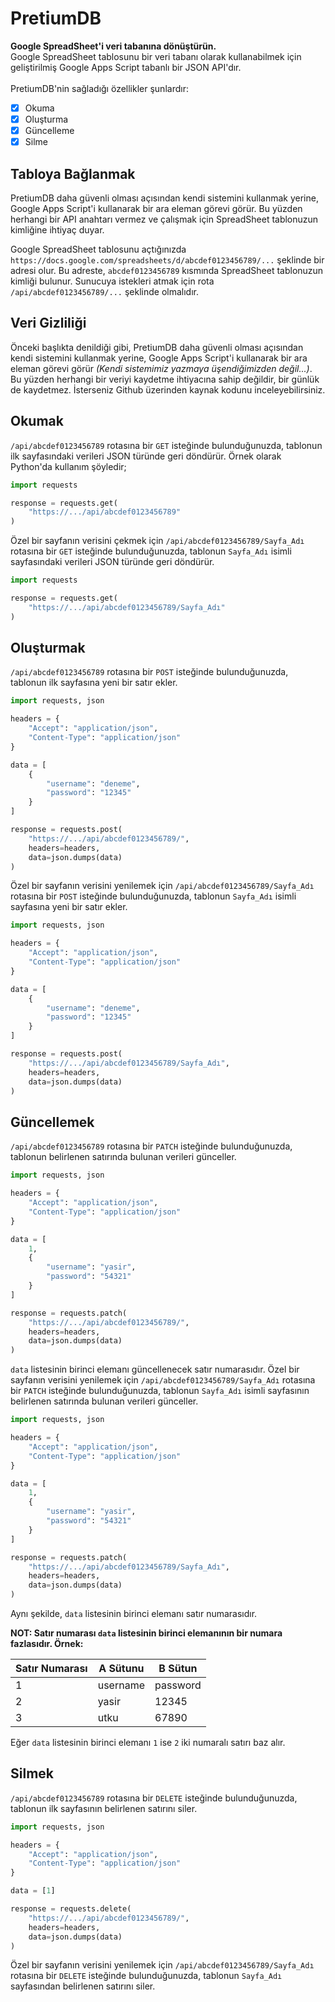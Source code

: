 # PretiumDB
**Google SpreadSheet'i veri tabanına dönüştürün.**<br>
Google SpreadSheet tablosunu bir veri tabanı olarak kullanabilmek için geliştirilmiş Google Apps Script tabanlı bir JSON API'dır.
<br><br>
PretiumDB'nin sağladığı özellikler şunlardır:
- [x] Okuma
- [x] Oluşturma
- [x] Güncelleme
- [x] Silme

## Tabloya Bağlanmak
PretiumDB daha güvenli olması açısından kendi sistemini kullanmak yerine, Google Apps Script'i kullanarak bir ara eleman görevi görür. Bu yüzden herhangi bir API anahtarı vermez ve çalışmak için SpreadSheet tablonuzun kimliğine ihtiyaç duyar.<br>

Google SpreadSheet tablosunu açtığınızda `https://docs.google.com/spreadsheets/d/abcdef0123456789/...` şeklinde bir adresi olur. Bu adreste, `abcdef0123456789` kısmında SpreadSheet tablonuzun kimliği bulunur. Sunucuya istekleri atmak için rota `/api/abcdef0123456789/...` şeklinde olmalıdır.

## Veri Gizliliği
Önceki başlıkta denildiği gibi, PretiumDB daha güvenli olması açısından kendi sistemini kullanmak yerine, Google Apps Script'i kullanarak bir ara eleman görevi görür *(Kendi sistemimiz yazmaya üşendiğimizden değil...)*. Bu yüzden herhangi bir veriyi kaydetme ihtiyacına sahip değildir, bir günlük de kaydetmez. İsterseniz Github üzerinden kaynak kodunu inceleyebilirsiniz.

## Okumak
`/api/abcdef0123456789` rotasına bir `GET` isteğinde bulunduğunuzda, tablonun ilk sayfasındaki verileri JSON türünde geri döndürür. Örnek olarak Python'da kullanım şöyledir;
```python
import requests

response = requests.get(
    "https://.../api/abcdef0123456789"
)
```
Özel bir sayfanın verisini çekmek için `/api/abcdef0123456789/Sayfa_Adı` rotasına bir `GET` isteğinde bulunduğunuzda, tablonun `Sayfa_Adı` isimli sayfasındaki verileri JSON türünde geri döndürür.

```python
import requests

response = requests.get(
    "https://.../api/abcdef0123456789/Sayfa_Adı"
)
```

## Oluşturmak
`/api/abcdef0123456789` rotasına bir `POST` isteğinde bulunduğunuzda, tablonun ilk sayfasına yeni bir satır ekler.
```python
import requests, json

headers = {
    "Accept": "application/json",
    "Content-Type": "application/json"
}

data = [
    {
        "username": "deneme",
        "password": "12345"
    }
]

response = requests.post(
    "https://.../api/abcdef0123456789/",
    headers=headers,
    data=json.dumps(data)
)
```
Özel bir sayfanın verisini yenilemek için `/api/abcdef0123456789/Sayfa_Adı` rotasına bir `POST` isteğinde bulunduğunuzda, tablonun `Sayfa_Adı` isimli sayfasına yeni bir satır ekler.
```python
import requests, json

headers = {
    "Accept": "application/json",
    "Content-Type": "application/json"
}

data = [
    {
        "username": "deneme",
        "password": "12345"
    }
]

response = requests.post(
    "https://.../api/abcdef0123456789/Sayfa_Adı",
    headers=headers,
    data=json.dumps(data)
)
```

## Güncellemek
`/api/abcdef0123456789` rotasına bir `PATCH` isteğinde bulunduğunuzda, tablonun belirlenen satırında bulunan verileri günceller.
```python
import requests, json

headers = {
    "Accept": "application/json",
    "Content-Type": "application/json"
}

data = [
    1,
    {
        "username": "yasir",
        "password": "54321"
    }
]

response = requests.patch(
    "https://.../api/abcdef0123456789/",
    headers=headers,
    data=json.dumps(data)
)
```
`data` listesinin birinci elemanı güncellenecek satır numarasıdır. Özel bir sayfanın verisini yenilemek için `/api/abcdef0123456789/Sayfa_Adı` rotasına bir `PATCH` isteğinde bulunduğunuzda, tablonun `Sayfa_Adı` isimli sayfasının belirlenen satırında bulunan verileri günceller.
```python
import requests, json

headers = {
    "Accept": "application/json",
    "Content-Type": "application/json"
}

data = [
    1,
    {
        "username": "yasir",
        "password": "54321"
    }
]

response = requests.patch(
    "https://.../api/abcdef0123456789/Sayfa_Adı",
    headers=headers,
    data=json.dumps(data)
)
```
Aynı şekilde, `data` listesinin birinci elemanı satır numarasıdır.

**NOT: Satır numarası `data` listesinin birinci elemanının bir numara fazlasıdır. Örnek:**

| Satır Numarası | A Sütunu | B Sütun |
|--|--|--|
| 1 | username | password |
| 2 | yasir | 12345 |
| 3 | utku | 67890 |

Eğer `data` listesinin birinci elemanı `1` ise `2` iki numaralı satırı baz alır.


## Silmek
`/api/abcdef0123456789` rotasına bir `DELETE` isteğinde bulunduğunuzda, tablonun ilk sayfasının belirlenen satırını siler.

```python
import requests, json

headers = {
    "Accept": "application/json",
    "Content-Type": "application/json"
}

data = [1]

response = requests.delete(
    "https://.../api/abcdef0123456789/",
    headers=headers,
    data=json.dumps(data)
)
```
Özel bir sayfanın verisini yenilemek için `/api/abcdef0123456789/Sayfa_Adı` rotasına bir `DELETE` isteğinde bulunduğunuzda, tablonun `Sayfa_Adı` sayfasından belirlenen satırını siler.
